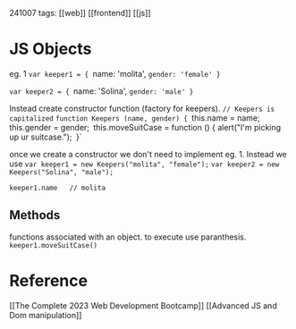 241007
tags: [[web]] [[frontend]] [[js]]

# JS Objects

eg. 1
`var keeper1 = {
	`name: 'molita',
	`gender: 'female' }`
	
`var keeper2 = {
	`name: 'Solina',
	`gender: 'male' }`

Instead create constructor function (factory for keepers).
`// Keepers is capitalized`
`function Keepers (name, gender) {
	`this.name = name;`
	`this.gender = gender;`
	`this.moveSuitCase = function () { alert("I'm picking up ur suitcase.");`
`}`

once we create a constructor we don't need to implement eg. 1.
Instead we use
`var keeper1 = new Keepers("molita", "female");`
`var keeper2 = new Keepers("Solina", "male");`

`keeper1.name   // molita`

## Methods
functions associated with an object.
to execute use paranthesis.
`keeper1.moveSuitCase()`





# Reference

[[The Complete 2023 Web Development Bootcamp]]
[[Advanced JS and Dom manipulation]]